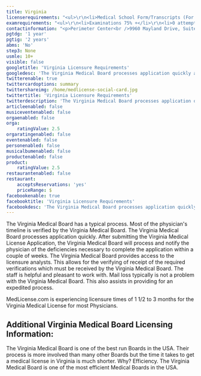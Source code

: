 ```yaml
---
title: Virginia
licenserequirements: "<ul>\r\n<li>Medical School Form/Transcripts (For Domestic Grads)</li>\r\n<li>All Employment/Privileges/PGY for past 5 years</li>\r\n<li>FSMB Board Action</li>\r\n<li>All State Medical Licenses (past/present)</li>\r\n<li>All National Examination Scores (USMLE/FLEX/NBME)</li>\r\n<li>ECFMG Certification</li>\r\n<li>AMA / AOA Profile</li>\r\n</ul>"
examrequirements: "<ul>\r\n<li>Examinations 75% +</li>\r\n<li>0 attempt limit - USMLE Step 3</li>\r\n<li>10 year limit - USMLE</li>\r\n<li>1 year PGY for USA Grads</li>\r\n<li>2 years PGY for Non-USA Grads</li>\r\n<li>State Exam Accepted if Pre-1975</li>\r\n<li>No SPEX Exam Requirement</li>\r\n</ul>"
contactinformation: "<p>Perimeter Center<br />9960 Mayland Drive, Suite 300<br />Henrico, VA 23233<br />Phone: (804) 367-4600<br />Fax: (804) 527-4426</p>\r\n<p><a href=\"https://www.dhp.virginia.gov/Default.htm\">www.dhp.virginia.gov</a></p>"
pgtdg: '1 year'
pgtig: '2 years'
abms: 'No'
step3: None
usmle: 10+
visible: false
googletitle: 'Virginia Licensure Requirements'
googledesc: 'The Virginia Medical Board processes application quickly and is very efficient, experiencing licensure times of 1 1/2 to 3 months. The Virginia Medical Board provides access to the licensure analysts which allows for the verifying of receipt of the required verifications of the Virginia Medical Board. '
twitterenable: true
twittercardoptions: summary
twittershareimg: /home/medlicense-social-card.jpg
twittertitle: 'Virginia Licensure Requirements'
twitterdescription: 'The Virginia Medical Board processes application quickly and is very efficient, experiencing licensure times of 1 1/2 to 3 months. The Virginia Medical Board provides access to the licensure analysts which allows for the verifying of receipt of the required verifications of the Virginia Medical Board. '
articleenabled: false
musiceventenabled: false
orgaenabled: false
orga:
    ratingValue: 2.5
orgaratingenabled: false
eventenabled: false
personenabled: false
musicalbumenabled: false
productenabled: false
product:
    ratingValue: 2.5
restaurantenabled: false
restaurant:
    acceptsReservations: 'yes'
    priceRange: $
facebookenable: true
facebooktitle: 'Virginia Licensure Requirements'
facebookdesc: 'The Virginia Medical Board processes application quickly and is very efficient, experiencing licensure times of 1 1/2 to 3 months. The Virginia Medical Board provides access to the licensure analysts which allows for the verifying of receipt of the required verifications of the Virginia Medical Board. '
---
```


<p>The Virginia Medical Board has a typical process. Most of the physician's timeline is verified by the Virginia Medical Board. The Virginia Medical Board processes application quickly. After submitting the Virginia Medical License Application, the Virginia Medical Board will process and notify the physician of the deficiencies necessary to complete the application within a couple of weeks. The Virginia Medical Board provides access to the licensure analysts. This allows for the verifying of receipt of the required verifications which must be received by the Virginia Medical Board. The staff is helpful and pleasant to work with. Mail loss typically is not a problem with the Virginia Medical Board. This also assists in providing for an expedited process.</p>
<p>MedLicense.com is experiencing licensure times of 1 1/2 to 3 months for the Virginia Medical License for most Physicians.</p>
<h2 id="mcetoc_1ce9moec10">Additional Virginia Medical Board Licensing Information:</h2>
<p>The Virginia Medical Board is one of the best run Boards in the USA. Their process is more involved than many other Boards but the time it takes to get a medical license in Virginia is much shorter. Why? Efficiency. The Virginia Medical Board is one of the most efficient Medical Boards in the USA.</p>